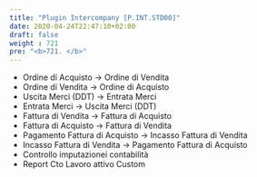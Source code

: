 ```yaml
---
title: "Plugin Intercompany [P.INT.STD00]"
date: 2020-04-24T22:47:10+02:00
draft: false
weight : 721
pre: "<b>721. </b>"
---
```



- Ordine di Acquisto -> Ordine di Vendita
- Ordine di Vendita -> Ordine di Acquisto
- Uscita Merci (DDT) -> Entrata Merci
- Entrata Merci -> Uscita Merci (DDT)
- Fattura di Vendita -> Fattura di Acquisto
- Fattura di Acquisto -> Fattura di Vendita
- Pagamento Fattura di Acquisto -> Incasso Fattura di Vendita
- Incasso Fattura di Vendita -> Pagamento Fattura di Acquisto
- Controllo imputazionei contabilità
- Report Cto Lavoro attivo Custom
